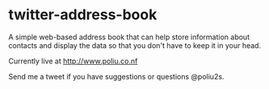 twitter-address-book
====================

A simple web-based address book that can help store information about contacts and display the data so that you don't have to keep it in your head.

Currently live at http://www.poliu.co.nf

Send me a tweet if you have suggestions or questions @poliu2s.

